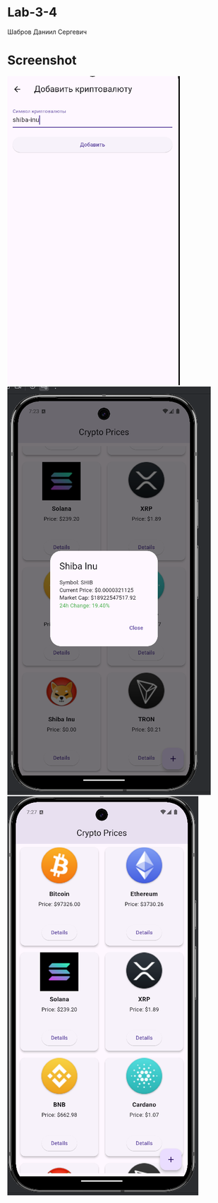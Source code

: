 # Lab-3-4
Шабров Даниил Сергевич
# Screenshot
![img.png](img.png)
![img_1.png](img_1.png)
![img_2.png](img_2.png)